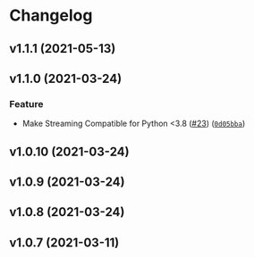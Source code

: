 # Changelog

<!--next-version-placeholder-->

## v1.1.1 (2021-05-13)


## v1.1.0 (2021-03-24)
### Feature
* Make Streaming Compatible for Python <3.8 ([#23](https://github.com/WIPACrepo/rest-tools/issues/23)) ([`0d05bba`](https://github.com/WIPACrepo/rest-tools/commit/0d05bba5e7ba9180e737fdc5a161070729c51edf))

## v1.0.10 (2021-03-24)


## v1.0.9 (2021-03-24)


## v1.0.8 (2021-03-24)


## v1.0.7 (2021-03-11)

